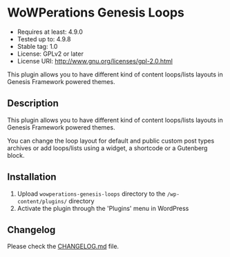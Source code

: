 # WoWPerations Genesis Loops

- Requires at least: 4.9.0
- Tested up to: 4.9.8
- Stable tag: 1.0
- License: GPLv2 or later
- License URI: http://www.gnu.org/licenses/gpl-2.0.html

This plugin allows you to have different kind of content loops/lists layouts in Genesis Framework powered themes.

## Description

This plugin allows you to have different kind of content loops/lists layouts in Genesis Framework powered themes.

You can change the loop layout for default and public custom post types archives or add loops/lists using a widget, a shortcode or a Gutenberg block.

## Installation

1. Upload `wowperations-genesis-loops` directory to the `/wp-content/plugins/` directory
2. Activate the plugin through the 'Plugins' menu in WordPress

## Changelog

Please check the [CHANGELOG.md](CHANGELOG.md) file.